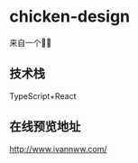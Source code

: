 <!--
 * @Author: your name
 * @Date: 2021-01-12 17:22:03
 * @LastEditTime: 2021-01-24 18:29:00
 * @LastEditors: your name
 * @Description: In User Settings Edit
 * @FilePath: /chicken-design/README.md
-->
# chicken-design
来自一个🥬🐔

## 技术栈

TypeScript+React

## 在线预览地址 

http://www.ivannww.com/

